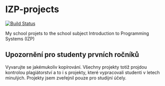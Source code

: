 # IZP-projects

[![Build Status](https://travis-ci.org/martinkobelka/IZP-projects.svg?branch=master)](https://travis-ci.org/martinkobelka/IZP-projects)


My school projets to the school subject Introduction to Programming Systems (IZP)

Upozornění pro studenty prvních ročníků
---------------------------------------

Vyvarujte se jakémukoliv kopírování. Všechny projekty totiž projdou kontrolou plagiátorství a to i s projekty, které vypracovali studenti v letech minulých. Projekty jsem zveřejnil pouze pro studijní účely.
